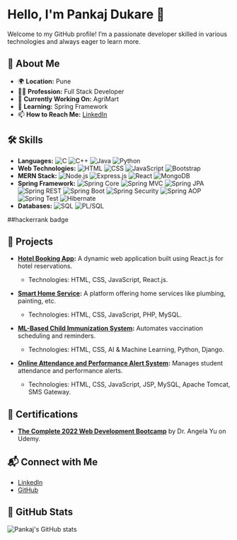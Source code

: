 # Hello, I'm Pankaj Dukare 👋

Welcome to my GitHub profile! I’m a passionate developer skilled in various technologies and always eager to learn more.

## 🌟 About Me
- 🌍 **Location:** Pune
- 🧑‍💻 **Profession:** Full Stack Developer
- 🔭 **Currently Working On:** AgriMart
- 🌱 **Learning:** Spring Framework
- 📫 **How to Reach Me:** [LinkedIn](https://www.linkedin.com/in/pankaj-dukare-10a408206/)

## 🛠 Skills

- **Languages:** ![C](https://img.shields.io/badge/-C-000000?style=flat&logo=c&logoColor=white) ![C++](https://img.shields.io/badge/-C++-00599C?style=flat&logo=c%2B%2B&logoColor=white) ![Java](https://img.shields.io/badge/-Java-007396?style=flat&logo=java&logoColor=white) ![Python](https://img.shields.io/badge/-Python-3776AB?style=flat&logo=python&logoColor=white)
- **Web Technologies:** ![HTML](https://img.shields.io/badge/-HTML-E34F26?style=flat&logo=html5&logoColor=white) ![CSS](https://img.shields.io/badge/-CSS-1572B6?style=flat&logo=css3&logoColor=white) ![JavaScript](https://img.shields.io/badge/-JavaScript-F7DF1E?style=flat&logo=javascript&logoColor=black) ![Bootstrap](https://img.shields.io/badge/-Bootstrap-563D7C?style=flat&logo=bootstrap&logoColor=white)
- **MERN Stack:** ![Node.js](https://img.shields.io/badge/-Node.js-339933?style=flat&logo=node.js&logoColor=white) ![Express.js](https://img.shields.io/badge/-Express.js-000000?style=flat&logo=express&logoColor=white) ![React](https://img.shields.io/badge/-React-61DAFB?style=flat&logo=react&logoColor=black) ![MongoDB](https://img.shields.io/badge/-MongoDB-47A248?style=flat&logo=mongodb&logoColor=white)
- **Spring Framework:** ![Spring Core](https://img.shields.io/badge/-Spring%20Core-6DB33F?style=flat&logo=spring&logoColor=white) ![Spring MVC](https://img.shields.io/badge/-Spring%20MVC-6DB33F?style=flat&logo=spring&logoColor=white) ![Spring JPA](https://img.shields.io/badge/-Spring%20JPA-6DB33F?style=flat&logo=spring&logoColor=white) ![Spring REST](https://img.shields.io/badge/-Spring%20REST-6DB33F?style=flat&logo=spring&logoColor=white) ![Spring Boot](https://img.shields.io/badge/-Spring%20Boot-6DB33F?style=flat&logo=spring&logoColor=white) ![Spring Security](https://img.shields.io/badge/-Spring%20Security-6DB33F?style=flat&logo=spring&logoColor=white) ![Spring AOP](https://img.shields.io/badge/-Spring%20AOP-6DB33F?style=flat&logo=spring&logoColor=white) ![Spring Test](https://img.shields.io/badge/-Spring%20Test-6DB33F?style=flat&logo=spring&logoColor=white) ![Hibernate](https://img.shields.io/badge/-Hibernate-59666C?style=flat&logo=hibernate&logoColor=white)
- **Databases:** ![SQL](https://img.shields.io/badge/-SQL-003B57?style=flat&logo=database&logoColor=white) ![PL/SQL](https://img.shields.io/badge/-PL/SQL-F80000?style=flat&logo=oracle&logoColor=white)

##hackerrank badge

## 💼 Projects

- **[Hotel Booking App](#):** A dynamic web application built using React.js for hotel reservations.
  - Technologies: HTML, CSS, JavaScript, React.js.

- **[Smart Home Service](#):** A platform offering home services like plumbing, painting, etc.
  - Technologies: HTML, CSS, JavaScript, PHP, MySQL.

- **[ML-Based Child Immunization System](#):** Automates vaccination scheduling and reminders.
  - Technologies: HTML, CSS, AI & Machine Learning, Python, Django.

- **[Online Attendance and Performance Alert System](#):** Manages student attendance and performance alerts.
  - Technologies: HTML, CSS, JavaScript, JSP, MySQL, Apache Tomcat, SMS Gateway.

## 📜 Certifications

- **[The Complete 2022 Web Development Bootcamp](https://www.udemy.com/certificate/UC-5e454758-d127-4f6a-8793-86f65476c3cb/)** by Dr. Angela Yu on Udemy.

## 📬 Connect with Me

- [LinkedIn](https://www.linkedin.com/in/pankaj-dukare-10a408206/)
- [GitHub](https://github.com/pankajdukare73)

## 🌟 GitHub Stats

![Pankaj's GitHub stats](https://github-readme-stats.vercel.app/api?username=pankajdukare73&show_icons=true&hide_title=true&hide=prs&count_private=true&hide_border=true&theme=radical)
